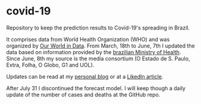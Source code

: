 # covid-19
Repository to keep the prediction results to Covid-19's spreading in Brazil.

It comprises data from World Health Organization (WHO) and was organized by [Our World in Data](https://ourworldindata.org/coronavirus-source-data). From March, 18th to June, 7th I updated the data based on information provided by the [brazilian Ministry of Health](https://plataforma.saude.gov.br/novocoronavirus). Since June, 8th my source is the media consortium (O Estado de S. Paulo, Extra, Folha, O Globo, G1 and UOL). 

Updates can be read at my [personal blog](https://tibau.org/2020/03/16/covid-19-predictions-to-brazil/) or at a [LikedIn article](https://www.linkedin.com/pulse/covid-19-predictions-brazil-marcelo-tibau).

After July 31 I discontinued the forecast model. I will keep though a daily update of the number of cases and deaths at the GitHub repo.
